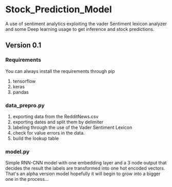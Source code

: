 # Stock_Prediction_Model
A use of sentiment analytics exploiting the vader Sentiment lexicon analyzer and some Deep learning usage to get inference and stock predictions.

## Version 0.1
### Requirements
You can always install the requirements through pip
1. tensorflow 
2. keras
3. pandas

### data_prepro.py
1. exporting data from the RedditNews.csv
2. exporting dates and split them by delimiter
3. labeling through the use of the Vader Sentiment Lexicon
4. check for value errors in the data.
5. build the lookup table

### model.py
Simple RNN-CNN model with one embedding layer and a 3 node output that decides the result the labels are transformed into one hot encoded vectors.
That's an alpha version model hopefully it will begin to grow into a bigger one in the process...
